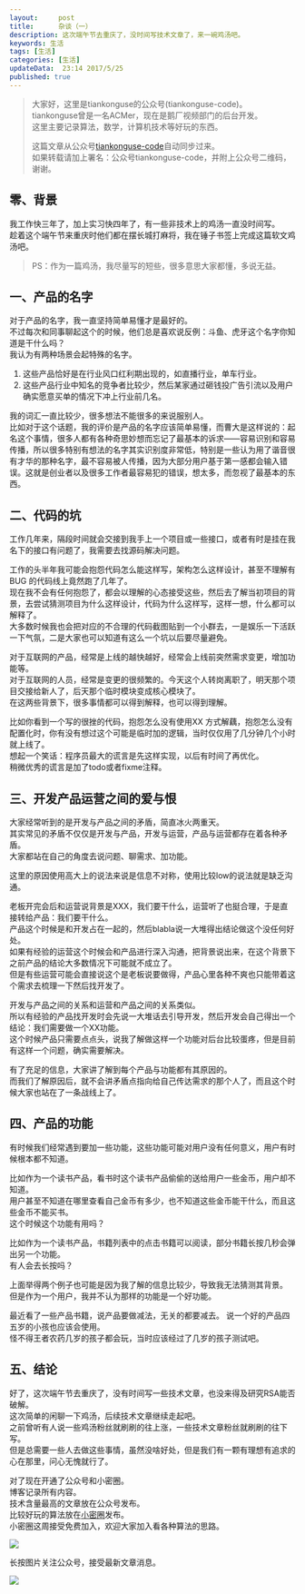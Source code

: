 ```yaml
---  
layout:     post  
title:      杂谈（一）
description: 这次端午节去重庆了，没时间写技术文章了，来一碗鸡汤吧。  
keywords: 生活  
tags: [生活]  
categories: [生活]  
updateData:  23:14 2017/5/25
published: true  
---  
```

  
  
>   
> 大家好，这里是tiankonguse的公众号(tiankonguse-code)。    
> tiankonguse曾是一名ACMer，现在是鹅厂视频部门的后台开发。    
> 这里主要记录算法，数学，计算机技术等好玩的东西。   
>      
> 这篇文章从公众号[tiankonguse-code](http://mp.weixin.qq.com/s/kjuZuB6l80e49rP_cJEr_g)自动同步过来。    
> 如果转载请加上署名：公众号tiankonguse-code，并附上公众号二维码，谢谢。    
>    
  
  
## 零、背景

我工作快三年了，加上实习快四年了，有一些非技术上的鸡汤一直没时间写。  
趁着这个端午节来重庆时他们都在摆长城打麻将，我在锤子书签上完成这篇软文鸡汤吧。  

> PS：作为一篇鸡汤，我尽量写的短些，很多意思大家都懂，多说无益。  


## 一、产品的名字  

对于产品的名字，我一直坚持简单易懂才是最好的。  
不过每次和同事聊起这个的时候，他们总是喜欢说反例：斗鱼、虎牙这个名字你知道是干什么吗？  
我认为有两种场景会起特殊的名字。  

1. 这些产品恰好是在行业风口红利期出现的，如直播行业，单车行业。  
2. 这些产品行业中知名的竞争者比较少，然后某家通过砸钱投广告引流以及用户确实愿意买单的情况下冲上行业前几名。  

我的词汇一直比较少，很多想法不能很多的来说服别人。  
比如对于这个话题，我的评价是产品的名字应该简单易懂，而曹大是这样说的：起名这个事情，很多人都有各种奇思妙想而忘记了最基本的诉求——容易识别和容易传播，所以很多特别有想法的名字其实识别度非常低，特别是一些认为用了谐音很有才华的那种名字，最不容易被人传播，因为大部分用户基于第一感都会输入错误。这就是创业者以及很多工作者最容易犯的错误，想太多，而忽视了最基本的东西。   


##  二、代码的坑  

工作几年来，隔段时间就会交接到我手上一个项目或一些接口，或者有时是挂在我名下的接口有问题了，我需要去找源码解决问题。  

工作的头半年我可能会抱怨代码怎么能这样写，架构怎么这样设计，甚至不理解有BUG 的代码线上竟然跑了几年了。  
现在我不会有任何抱怨了，都会以理解的心态接受这些，然后去了解当初项目的背景，去尝试猜测项目为什么这样设计，代码为什么这样写，这样一想，什么都可以解释了。  
大多数时候我也会把对应的不合理的代码截图贴到一个小群去，一是娱乐一下活跃一下气氛，二是大家也可以知道有这么一个坑以后要尽量避免。  


对于互联网的产品，经常是上线的越快越好，经常会上线前突然需求变更，增加功能等。  
对于互联网的人员，经常是变更的很频繁的。今天这个人转岗离职了，明天那个项目交接给新人了，后天那个临时模块变成核心模块了。  
在这两些背景下，很多事情都可以得到解释，也可以得到理解。  


比如你看到一个写的很挫的代码，抱怨怎么没有使用XX 方式解藕，抱怨怎么没有配置化时，你有没有想过这个可能是临时加的逻辑，当时仅仅用了几分钟几个小时就上线了。  
想起一个笑话：程序员最大的谎言是先这样实现，以后有时间了再优化。  
稍微优秀的谎言是加了todo或者fixme注释。  


## 三、开发产品运营之间的爱与恨

大家经常听到的是开发与产品之间的矛盾，简直冰火两重天。    
其实常见的矛盾不仅仅是开发与产品，开发与运营，产品与运营都存在着各种矛盾。    
大家都站在自己的角度去说问题、聊需求、加功能。   


这里的原因使用高大上的说法来说是信息不对称，使用比较low的说法就是缺乏沟通。   


老板开完会后和运营说背景是XXX，我们要干什么，运营听了也挺合理，于是直接转给产品：我们要干什么。  
产品这个时候是和开发占在一起的，然后blabla说一大堆得出结论做这个没任何好处。  
如果有经验的运营这个时候会和产品进行深入沟通，把背景说出来，在这个背景下之前产品的结论大多数情况下可能就不成立了。  
但是有些运营可能会直接说这个是老板说要做得，产品心里各种不爽也只能带着这个需求去梳理一下然后找开发了。  


开发与产品之间的关系和运营和产品之间的关系类似。   
所以有经验的产品找开发时会先说一大堆话去引导开发，然后开发会自己得出一个结论：我们需要做一个XX功能。   
这个时候产品只需要点点头，说我了解做这样一个功能对后台比较蛋疼，但是目前有这样一个问题，确实需要解决。   


有了充足的信息，大家讲了解到每个产品与功能都有其原因的。   
而我们了解原因后，就不会讲矛盾点指向给自己传达需求的那个人了，而且这个时候大家也站在了一条战线上了。   



## 四、产品的功能


有时候我们经常遇到要加一些功能，这些功能可能对用户没有任何意义，用户有时候根本都不知道。  

比如作为一个读书产品，看书时这个读书产品偷偷的送给用户一些金币，用户却不知道。    
用户甚至不知道在哪里查看自己金币有多少，也不知道这些金币能干什么，而且这些金币不能买书。  
这个时候这个功能有用吗？  


比如作为一个读书产品，书籍列表中的点击书籍可以阅读，部分书籍长按几秒会弹出另一个功能。  
有人会去长按吗？  


上面举得两个例子也可能是因为我了解的信息比较少，导致我无法猜测其背景。  
但是作为一个用户，我并不认为那样的功能是一个好功能。  


最近看了一些产品书籍，说产品要做减法，无关的都要减去。 说一个好的产品四五岁的小孩也应该会使用。  
怪不得王者农药几岁的孩子都会玩，当时应该经过了几岁的孩子测试吧。  

  
## 五、结论


好了，这次端午节去重庆了，没有时间写一些技术文章，也没来得及研究RSA能否破解。  
这次简单的闲聊一下鸡汤，后续技术文章继续走起吧。  
之前曾听有人说一些鸡汤粉丝就刷刷的往上涨，一些技术文章粉丝就刷刷的往下写。  
但是总需要一些人去做这些事情，虽然没啥好处，但是我们有一颗有理想有追求的心在那里，问心无愧就行了。  



对了现在开通了公众号和小密圈。  
博客记录所有内容。  
技术含量最高的文章放在公众号发布。  
比较好玩的算法放在[小密圈](https://wx.xiaomiquan.com/mweb/views/joingroup/join_group.html?group_id=281548515451&secret=r0krqw9fw0at24vxjxo1uo4k0h4lfe47&extra=d67ce0c25ec91252b3af846a10154c9e9d4cb50c763fee178acd68cd2c2e09ee)发布。  
小密圈这周接受免费加入，欢迎大家加入看各种算法的思路。  

![](/images/suanfa_xiaomiquan.jpg)  
  
  
长按图片关注公众号，接受最新文章消息。   
  
![](/images/weixin-50cm.jpg)  
  
  
  
